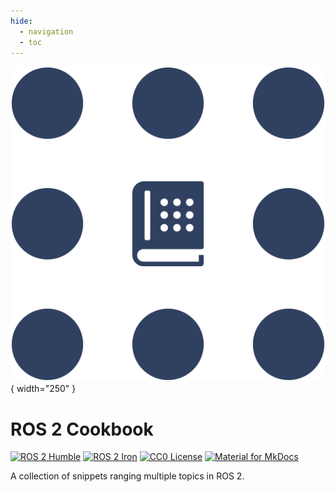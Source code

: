 ```yaml
---
hide:
  - navigation
  - toc
---
```

<div class="centered-content" markdown>

![Ros 2 Cookbook Logo](assets/logo.svg){ width="250" }

# ROS 2 Cookbook
[![ROS 2 Humble](https://img.shields.io/endpoint?url=https://raw.githubusercontent.com/mikeferguson/ros2_cookbook/main/docs/assets/badges/ros-humble.json)](https://github.com/ros2)
[![ROS 2 Iron](https://img.shields.io/endpoint?url=https://raw.githubusercontent.com/mikeferguson/ros2_cookbook/main/docs/assets/badges/ros-iron.json)](https://github.com/ros2)
[![CC0 License](https://img.shields.io/endpoint?url=https://raw.githubusercontent.com/mikeferguson/ros2_cookbook/main/docs/assets/badges/cc-zero.json)](http://creativecommons.org/publicdomain/zero/1.0/)
[![Material for MkDocs](https://img.shields.io/endpoint?url=https://raw.githubusercontent.com/mikeferguson/ros2_cookbook/main/docs/assets/badges/material-mkdocs.json)](https://squidfunk.github.io/mkdocs-material/)

A collection of snippets ranging multiple topics in ROS 2.
